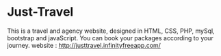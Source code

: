 # Just-Travel
This is a travel and agency website, designed in HTML, CSS, PHP, mySql, bootstrap and javaScript. You can book your packages according to your journey.
website :  http://justtravel.infinityfreeapp.com/
